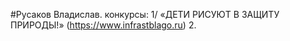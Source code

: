 

#Русаков Владислав. конкурсы: 1/ «ДЕТИ РИСУЮТ В ЗАЩИТУ ПРИРОДЫ!» (https://www.infrastblago.ru) 2. 
